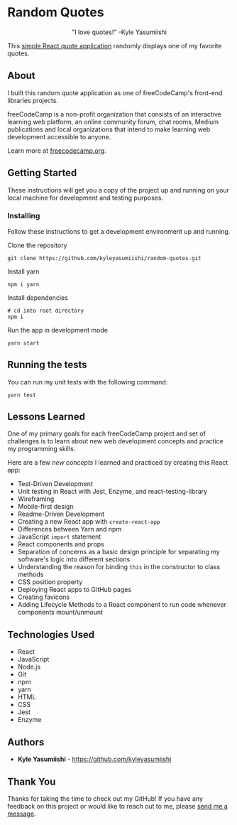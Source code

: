 # Random Quotes

<p align="center">"I love quotes!" -Kyle Yasumiishi</p>

This <a href="https://kyleyasumiishi.github.io/random-quotes/">simple React quote application</a> randomly displays one of my favorite quotes.

## About

I built this random quote application as one of freeCodeCamp's front-end libraries projects.

freeCodeCamp is a non-profit organization that consists of an interactive learning web platform, an online community forum, chat rooms, Medium publications and local organizations that intend to make learning web development accessible to anyone.

Learn more at <a href="https://www.freecodecamp.org/">freecodecamp.org</a>.

## Getting Started

These instructions will get you a copy of the project up and running on your local machine for development and testing purposes. 

### Installing

Follow these instructions to get a development environment up and running.

Clone the repository 

```
git clone https://github.com/kyleyasumiishi/random-quotes.git
```

Install yarn

```
npm i yarn
```

Install dependencies

```
# cd into root directory
npm i
```

Run the app in development mode

```
yarn start
```

## Running the tests

You can run my unit tests with the following command:

```
yarn test
```

## Lessons Learned

One of my primary goals for each freeCodeCamp project and set of challenges is to learn about new web development concepts and practice my programming skills.

Here are a few <em>new concepts</em> I learned and practiced by creating this React app:

* Test-Driven Development
* Unit testing in React with Jest, Enzyme, and react-testing-library
* Wireframing
* Mobile-first design
* Readme-Driven Development
* Creating a new React app with <code>create-react-app</code>
* Differences between Yarn and npm
* JavaScript <code>import</code> statement
* React components and props
* Separation of concerns as a basic design principle for separating my software's logic into different sections
* Understanding the reason for binding <code>this</code> in the constructor to class methods
* CSS position property
* Deploying React apps to GitHub pages
* Creating favicons
* Adding Lifecycle Methods to a React component to run code whenever components mount/unmount

## Technologies Used

* React
* JavaScript
* Node.js
* Git
* npm
* yarn
* HTML
* CSS
* Jest
* Enzyme

## Authors

* **Kyle Yasumiishi** - https://github.com/kyleyasumiishi

## Thank You

Thanks for taking the time to check out my GitHub! If you have any feedback on this project or would like to reach out to me, please <a href="https://kyleyasumiishi.github.io/portfolio/">send me a message</a>.